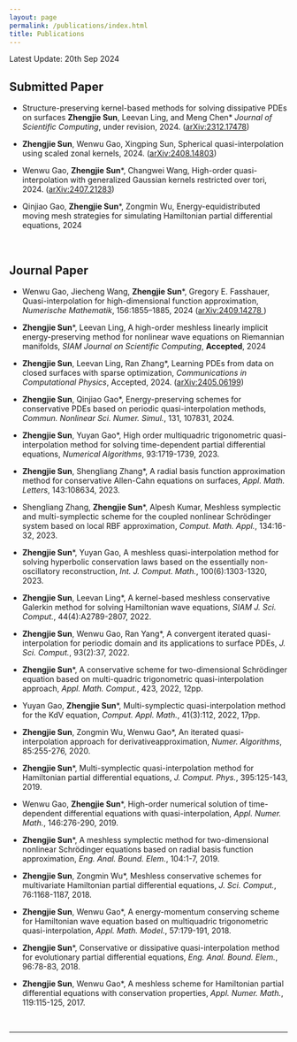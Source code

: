 ```yaml
---
layout: page
permalink: /publications/index.html
title: Publications
---
```


Latest Update: 20th Sep 2024

## Submitted Paper

- Structure-preserving kernel-based methods for solving dissipative PDEs on surfaces
  **Zhengjie Sun**, Leevan Ling, and Meng Chen\*
  *Journal of Scientific Computing*, under revision, 2024. ([arXiv:2312.17478](https://arxiv.org/abs/2312.17478))

- **Zhengjie Sun**, Wenwu Gao, Xingping Sun, Spherical quasi-interpolation using scaled zonal kernels, 2024. ([arXiv:2408.14803](https://arxiv.org/abs/2408.14803))

- Wenwu Gao, **Zhengjie Sun**\*, Changwei Wang, High-order quasi-interpolation with generalized Gaussian kernels restricted over tori, 2024. ([arXiv:2407.21283](https://arxiv.org/abs/2407.21283))
  
- Qinjiao Gao, **Zhengjie Sun**\*, Zongmin Wu, Energy-equidistributed moving mesh strategies for simulating Hamiltonian partial differential equations, 2024

  <br>

## Journal Paper
- Wenwu Gao, Jiecheng Wang, **Zhengjie Sun**\*, Gregory E. Fasshauer, Quasi-interpolation for high-dimensional function approximation, *Numerische Mathematik*, 156:1855–1885, 2024 ([arXiv:2409.14278
](https://arxiv.org/abs/2409.14278))

- **Zhengjie Sun**\*, Leevan Ling, A high-order meshless linearly implicit energy-preserving method for nonlinear wave equations on Riemannian manifolds, *SIAM Journal on Scientific Computing*, **Accepted**, 2024

- **Zhengjie Sun**, Leevan Ling, Ran Zhang\*, Learning PDEs from data on closed surfaces with sparse optimization, *Communications in Computational Physics*, Accepted, 2024. ([arXiv:2405.06199](https://arxiv.org/abs/2405.06199)) 

- **Zhengjie Sun**, Qinjiao Gao\*, Energy-preserving schemes for conservative PDEs based on periodic quasi-interpolation methods, *Commun. Nonlinear Sci. Numer. Simul.*, 131, 107831, 2024.

- **Zhengjie Sun**, Yuyan Gao\*, High order multiquadric trigonometric quasi-interpolation method for solving time-dependent partial differential equations, *Numerical Algorithms*, 93:1719-1739, 2023.

- **Zhengjie Sun**, Shengliang Zhang\*, A radial basis function approximation method for conservative Allen-Cahn equations on surfaces, *Appl. Math. Letters*, 143:108634, 2023.

- Shengliang Zhang, **Zhengjie Sun**\*, Alpesh Kumar, Meshless symplectic and multi-symplectic scheme for the coupled nonlinear Schrödinger system based on local RBF approximation, *Comput. Math. Appl.*, 134:16-32, 2023.

- **Zhengjie Sun**\*, Yuyan Gao, A meshless quasi-interpolation method for solving hyperbolic conservation laws based on the essentially non-oscillatory reconstruction, *Int. J. Comput. Math.*, 100(6):1303-1320, 2023.

- **Zhengjie Sun**, Leevan Ling\*, A kernel-based meshless conservative Galerkin method for solving Hamiltonian wave equations, *SIAM J. Sci. Comput.*, 44(4):A2789-2807, 2022.

- **Zhengjie Sun**, Wenwu Gao, Ran Yang\*, A convergent iterated quasi-interpolation for periodic domain and its applications to surface PDEs, *J. Sci. Comput.*, 93(2):37, 2022.

- **Zhengjie Sun**\*, A conservative scheme for two-dimensional Schrödinger equation based on multi-quadric trigonometric quasi-interpolation approach, *Appl. Math. Comput.*, 423, 2022, 12pp.

- Yuyan Gao, **Zhengjie Sun**\*, Multi-symplectic quasi-interpolation method for the KdV equation, *Comput. Appl. Math.*, 41(3):112, 2022, 17pp.

- **Zhengjie Sun**, Zongmin Wu, Wenwu Gao\*, An iterated quasi-interpolation approach for derivativeapproximation, *Numer. Algorithms*, 85:255-276, 2020.

- **Zhengjie Sun**\*, Multi-symplectic quasi-interpolation method for Hamiltonian partial differential equations, *J. Comput. Phys.*, 395:125-143, 2019.

- Wenwu Gao, **Zhengjie Sun**\*, High-order numerical solution of time-dependent differential equations with quasi-interpolation, *Appl. Numer. Math.*, 146:276-290, 2019.

- **Zhengjie Sun**\*, A meshless symplectic method for two-dimensional nonlinear Schrödinger equations based on radial basis function approximation, *Eng. Anal. Bound. Elem.*, 104:1-7, 2019.

- **Zhengjie Sun**, Zongmin Wu\*, Meshless conservative schemes for multivariate Hamiltonian partial differential equations, *J. Sci. Comput.*, 76:1168-1187, 2018.

- **Zhengjie Sun**, Wenwu Gao\*, A energy-momentum conserving scheme for Hamiltonian wave equation based on multiquadric trigonometric quasi-interpolation, *Appl. Math. Model.*, 57:179-191, 2018.

- **Zhengjie Sun**\*, Conservative or dissipative quasi-interpolation method for evolutionary partial differential equations, *Eng. Anal. Bound. Elem.*, 96:78-83, 2018.

- **Zhengjie Sun**, Wenwu Gao\*, A meshless scheme for Hamiltonian partial differential equations with conservation properties, *Appl. Numer. Math.*, 119:115-125, 2017.

  <br>

---



